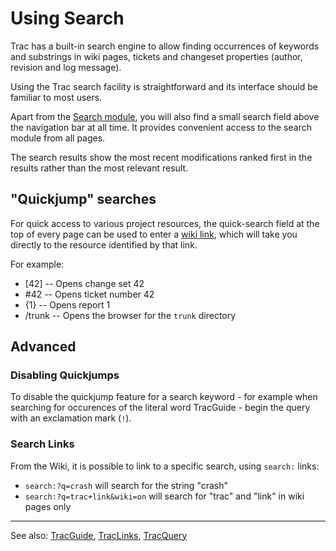 # Using Search


Trac has a built-in search engine to allow finding occurrences of keywords and substrings in wiki pages, tickets and changeset properties (author, revision and log message).


Using the Trac search facility is straightforward and its interface should be familiar to most users.


Apart from the [Search module](/trac/ghc/search), you will also find a small search field above the navigation bar at all time. It provides convenient access to the search module from all pages.


The search results show the most recent modifications ranked first in the results rather than the most relevant result.

## "Quickjump" searches


For quick access to various project resources, the quick-search field at the top of every page can be used to enter a [wiki link](trac-links), which will take you directly to the resource identified by that link.


For example:

- \[42\] -- Opens change set 42
- \#42 -- Opens ticket number 42
- {1} -- Opens report 1
- /trunk -- Opens the browser for the `trunk` directory

## Advanced

### Disabling Quickjumps


To disable the quickjump feature for a search keyword - for example when searching for occurences of the literal word TracGuide - begin the query with an exclamation mark (`!`).

### Search Links


From the Wiki, it is possible to link to a specific search, using
`search:` links:

- `search:?q=crash` will search for the string "crash" 
- `search:?q=trac+link&wiki=on` will search for "trac" and "link" 
  in wiki pages only

---


See also: [TracGuide](trac-guide), [TracLinks](trac-links), [TracQuery](trac-query)